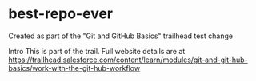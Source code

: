 # best-repo-ever
Created as part of the "Git and GitHub Basics" trailhead
test change

Intro
This is part of the trail.  Full website details are at https://trailhead.salesforce.com/content/learn/modules/git-and-git-hub-basics/work-with-the-git-hub-workflow
